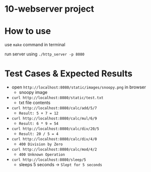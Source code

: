 # 10-webserver project

# How to use

use `make` command in terminal

run server using `./http_server -p 8080`



# Test Cases & Expected Results
- open `http://localhost:8080/static/images/snoopy.png` in browser  
    - snoopy image
- `curl http://localhost:8080/static/test.txt`
    - txt file contents   
- `curl http://localhost:8080/calc/add/5/7`
    - `Result: 5 + 7 = 12`
- `curl http://localhost:8080/calc/mul/6/9`
    - `Result: 6 * 9 = 54`
- `curl http://localhost:8080/calc/div/20/5`
    - `Result: 20 / 5 = 4`
- `curl http://localhost:8080/calc/div/4/0`
    - `400 Division by Zero`
- `curl http://localhost:8080/calc/mod/4/2`
    - `400 Unknown Operation`
- `curl http://localhost:8080/sleep/5`
    - sleeps 5 seconds -> `Slept for 5 seconds`
